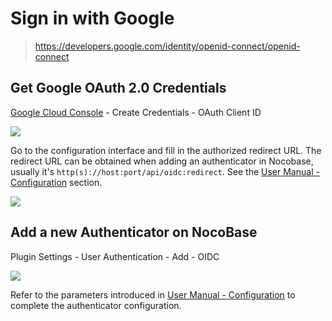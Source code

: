 # Sign in with Google

> https://developers.google.com/identity/openid-connect/openid-connect

## Get Google OAuth 2.0 Credentials

[Google Cloud Console](https://console.cloud.google.com/apis/credentials) - Create Credentials - OAuth Client ID

![](https://static-docs.nocobase.com/0f2946c8643565ecc4ac13249882638c.png)

Go to the configuration interface and fill in the authorized redirect URL. The redirect URL can be obtained when adding an authenticator in Nocobase, usually it's `http(s)://host:port/api/oidc:redirect`. See the [User Manual - Configuration](../index.md#configuration) section.

![](https://static-docs.nocobase.com/24078bf52ec966a16334894cb3d9d126.png)

## Add a new Authenticator on NocoBase

Plugin Settings - User Authentication - Add - OIDC

![](https://static-docs.nocobase.com/0e4b1acdef6335aaee2139ae6629977b.png)

Refer to the parameters introduced in [User Manual - Configuration](../index.md#configuration) to complete the authenticator configuration.